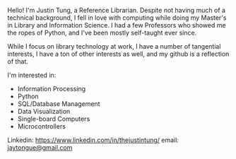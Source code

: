 Hello! I'm Justin Tung, a Reference Librarian. Despite not having much of a technical background, I fell in love with computing while doing my Master's in Library and Information Science. I had a few Professors who showed me the ropes of Python, and I've been mostly self-taught ever since.

While I focus on library technology at work, I have a number of tangential interests, I have a ton of other interests as well, and my github is a reflection of that.

I'm interested in:
  * Information Processing
  * Python
  * SQL/Database Management
  * Data Visualization
  * Single-board Computers
  * Microcontrollers

Linkedin: https://www.linkedin.com/in/thejustintung/
email: jaytongue@gmail.com
